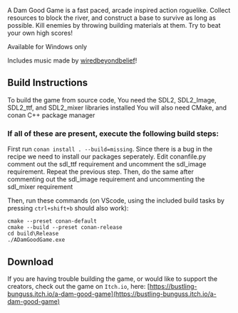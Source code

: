 A Dam Good Game is a fast paced, arcade inspired action roguelike. 
Collect resources to block the river, and construct a base to survive as long as possible. 
Kill enemies by throwing building materials at them. Try to beat your own high scores!

Available for Windows only

Includes music made by [wiredbeyondbelief](https://open.spotify.com/artist/54l3oZ8MPCzZ99zPJ0GJO6?si=2YwMR-DHSKWGcVoYwU-YqQ&nd=1&dlsi=d6eac570db34484f)!

## Build Instructions

To build the game from source code, You need the SDL2, SDL2_Image, SDL2_ttf, and SDL2_mixer libraries installed
You will also need CMake, and conan C++ package manager

### If all of these are present, execute the following build steps:

First run ```conan install . --build=missing```. Since there is a bug in the recipe we need to install our packages seperately. 
Edit conanfile.py comment out the sdl_ttf requirement and uncomment the sdl_image requirement. Repeat the previous step.
Then, do the same after commenting out the sdl_image requirement and uncommenting the sdl_mixer requirement

Then, run these commands (on VScode, using the included build tasks by pressing ```ctrl+shift+b``` should also work):
```
cmake --preset conan-default
cmake --build --preset conan-release
cd build\Release
./ADamGoodGame.exe
```


## Download

If you are having trouble building the game, or would like to support the creators, check out the game on ```Itch.io```, here:
[https://bustling-bunguss.itch.io/a-dam-good-game](https://bustling-bunguss.itch.io/a-dam-good-game)
